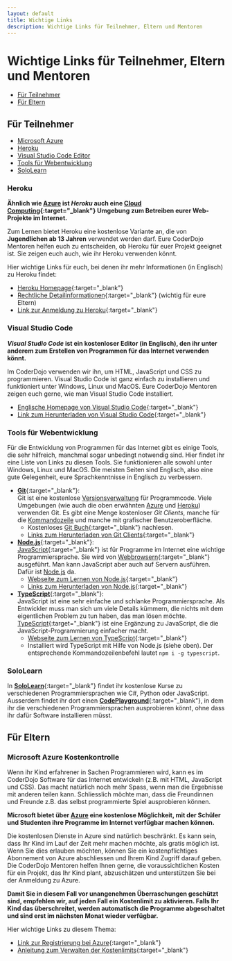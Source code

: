 ```yaml
---
layout: default
title: Wichtige Links
description: Wichtige Links für Teilnehmer, Eltern und Mentoren
---
```


# Wichtige Links für Teilnehmer, Eltern und Mentoren #

* [Für Teilnehmer](#Teilnehmer)
* [Für Eltern](#Eltern)


## <a name="Teilnehmer">Für Teilnehmer</a> ##

* [Microsoft Azure](#Azure)
* [Heroku](#Heroku)
* [Visual Studio Code Editor](#VSCode)
* [Tools für Webentwicklung](#WebTools)
* [SoloLearn](#SoloLearn)

### <a name="Heroku">Heroku</a> ###

**Ähnlich wie [Azure](#Azure) ist *Heroku* auch eine [Cloud Computing](https://de.wikipedia.org/wiki/Cloud_Computing "Cloud Computing in Wikipedia"){:target="_blank"} Umgebung zum Betreiben eurer Web-Projekte im Internet.**

Zum Lernen bietet Heroku eine kostenlose Variante an, die von **Jugendlichen ab 13 Jahren** verwendet werden darf. Eure CoderDojo Mentoren helfen euch zu entscheiden, ob Heroku für euer Projekt geeignet ist. Sie zeigen euch auch, wie ihr Heroku verwenden könnt.

Hier wichtige Links für euch, bei denen ihr mehr Informationen (in Englisch) zu Heroku findet:

* [Heroku Homepage](https://www.heroku.com){:target="_blank"}
* [Rechtliche Detailinformationen](https://www.heroku.com/policy/tos){:target="_blank"} (wichtig für eure Eltern)
* [Link zur Anmeldung zu Heroku](https://signup.heroku.com/www-header){:target="_blank"}

### <a name="VSCode">Visual Studio Code</a> ###

***Visual Studio Code* ist ein kostenloser Editor (in Englisch), den ihr unter anderem zum Erstellen von Programmen für das Internet verwenden könnt.**

Im CoderDojo verwenden wir ihn, um HTML, JavaScript und CSS zu programmieren. Visual Studio Code ist ganz einfach zu installieren und funktioniert unter Windows, Linux und MacOS. Eure CoderDojo Mentoren zeigen euch gerne, wie man Visual Studio Code installiert.

* [Englische Homepage von Visual Studio Code](https://code.visualstudio.com/){:target="_blank"}
* [Link zum Herunterladen von Visual Studio Code](https://code.visualstudio.com/Download){:target="_blank"}

### <a name="WebTools">Tools für Webentwicklung</a> ###

Für die Entwicklung von Programmen für das Internet gibt es einige Tools, die sehr hilfreich, manchmal sogar unbedingt notwendig sind. Hier findet ihr eine Liste von Links zu diesen Tools. Sie funktionieren alle sowohl unter Windows, Linux und MacOS. Die meisten Seiten sind Englisch, also eine gute Gelegenheit, eure Sprachkenntnisse in Englisch zu verbessern.

* [**Git**](https://git-scm.com/){:target="_blank"}:<br/>
  Git ist eine kostenlose [Versionsverwaltung](https://de.wikipedia.org/wiki/Versionsverwaltung "Versionsverwaltung in Wikipedia nachschlagen") für Programmcode. Viele Umgebungen (wie auch die oben erwähnten [Azure](#Azure) und [Heroku](#Heroku)) verwenden Git. Es gibt eine Menge kostenloser *Git Clients*, manche für die [Kommandozeile](https://de.wikipedia.org/wiki/Kommandozeile "Kommandozeile in Wikipedia nachschlagen") und manche mit grafischer Benutzeroberfläche.
    * Kostenloses [Git Buch](https://git-scm.com/book/en/v2){:target="_blank"} nachlesen.
    * [Links zum Herunterladen von Git Clients](https://git-scm.com/downloads "Downloadlinks zu Git Clients auf Git Homepage"){:target="_blank"}
* [**Node.js**](https://nodejs.org/){:target="_blank"}:<br/>
  [JavaScript](http://www.w3schools.com/js/ "Link zu einer Webseite zum Lernen von JavaScript"){:target="_blank"} ist für Programme im Internet eine wichtige Programmiersprache. Sie wird von [Webbrowsern](https://de.wikipedia.org/wiki/Webbrowser "Webbrowser in Wikipedia nachschlagen"){:target="_blank"} ausgeführt. Man kann JavaScript aber auch auf Servern ausführen. Dafür ist [Node.js](https://nodejs.org/) da.
    * [Webseite zum Lernen von Node.js](http://nodeschool.io/de/){:target="_blank"}
    * [Links zum Herunterladen von Node.js](https://nodejs.org/download/){:target="_blank"}
* [**TypeScript**](http://www.typescriptlang.org){:target="_blank"}:<br/>
  JavaScript ist eine sehr einfache und schlanke Programmiersprache. Als Entwickler muss man sich um viele Details kümmern, die nichts mit dem eigentlichen Problem zu tun haben, das man lösen möchte. [TypeScript](http://www.typescriptlang.org){:target="_blank"} ist eine Ergänzung zu JavaScript, die die JavaScript-Programmierung einfacher macht.
    * [Webseite zum Lernen von TypeScript](http://www.typescriptlang.org/Tutorial){:target="_blank"}
    * Installiert wird TypeScript mit Hilfe von Node.js (siehe oben). Der entsprechende Kommandozeilenbefehl lautet `npm i -g typescript`.

### <a name="SoloLearn">SoloLearn</a> ###
In [**SoloLearn**](http://www.sololearn.com/){:target="_blank"} findet ihr kostenlose Kurse zu verschiedenen Programmiersprachen wie C#, Python oder JavaScript.
Ausserdem findet ihr dort einen [**CodePlayground**](http://code.sololearn.com/#cs){:target="_blank"}, in dem ihr die verschiedenen Programmiersprachen ausprobieren könnt,
ohne dass ihr dafür Software installieren müsst.

## <a name="Eltern">Für Eltern</a> ##

### Microsoft Azure Kostenkontrolle ###

Wenn ihr Kind erfahrener in Sachen Programmieren wird, kann es im CoderDojo Software für das Internet entwickeln (z.B. mit HTML, JavaScript und CSS). Das macht natürlich noch mehr Spass, wenn man die Ergebnisse mit anderen teilen kann. Schliesslich möchte man, dass die Freundinnen und Freunde z.B. das selbst programmierte Spiel ausprobieren können.

**Microsoft bietet über [Azure](#Azure) eine kostenlose Möglichkeit, mit der Schüler und Studenten ihre Programme im Internet verfügbar machen können.**

Die kostenlosen Dienste in Azure sind natürlich beschränkt. Es kann sein, dass Ihr Kind im Lauf der Zeit mehr machen möchte, als gratis möglich ist. Wenn Sie dies erlauben möchten, können Sie ein kostenpflichtiges Abonnement von Azure abschliessen und Ihrem Kind Zugriff darauf geben. Die CoderDojo Mentoren helfen Ihnen gerne, die voraussichtlichen Kosten für ein Projekt, das Ihr Kind plant, abzuschätzen und unterstützen Sie bei der Anmeldung zu Azure.

**Damit Sie in diesem Fall vor unangenehmen Überraschungen geschützt sind, empfehlen wir, auf jeden Fall ein Kostenlimit zu aktivieren. Falls Ihr Kind das überschreitet, werden automatisch die Programme abgeschaltet und sind erst im nächsten Monat wieder verfügbar.**

Hier wichtige Links zu diesem Thema:

* [Link zur Registrierung bei Azure](https://azure.microsoft.com/de-de/pricing/free-trial/){:target="_blank"}
* [Anleitung zum Verwalten der Kostenlimits](http://azure.microsoft.com/de-de/pricing/spending-limits/){:target="_blank"}
